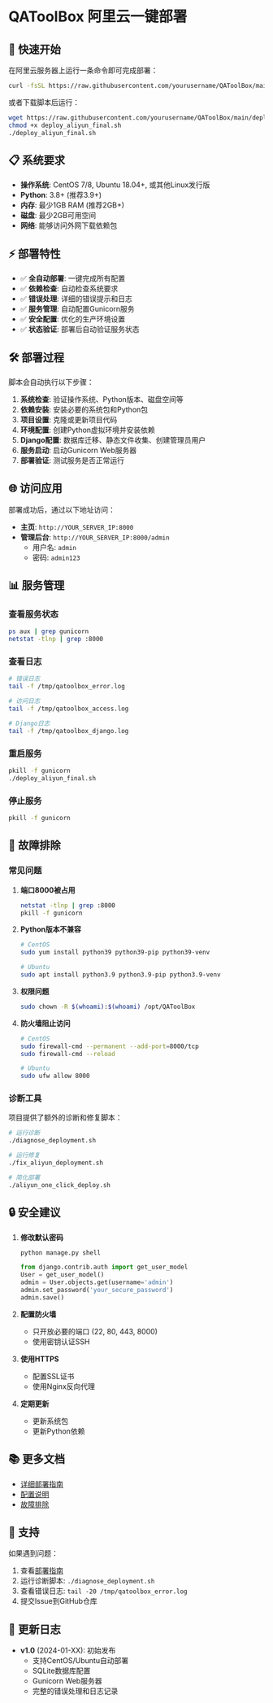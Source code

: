 # QAToolBox 阿里云一键部署

## 🚀 快速开始

在阿里云服务器上运行一条命令即可完成部署：

```bash
curl -fsSL https://raw.githubusercontent.com/yourusername/QAToolBox/main/deploy_aliyun_final.sh | bash
```

或者下载脚本后运行：

```bash
wget https://raw.githubusercontent.com/yourusername/QAToolBox/main/deploy_aliyun_final.sh
chmod +x deploy_aliyun_final.sh
./deploy_aliyun_final.sh
```

## 📋 系统要求

- **操作系统**: CentOS 7/8, Ubuntu 18.04+, 或其他Linux发行版
- **Python**: 3.8+ (推荐3.9+)
- **内存**: 最少1GB RAM (推荐2GB+)
- **磁盘**: 最少2GB可用空间
- **网络**: 能够访问外网下载依赖包

## ⚡ 部署特性

- ✅ **全自动部署**: 一键完成所有配置
- ✅ **依赖检查**: 自动检查系统要求
- ✅ **错误处理**: 详细的错误提示和日志
- ✅ **服务管理**: 自动配置Gunicorn服务
- ✅ **安全配置**: 优化的生产环境设置
- ✅ **状态验证**: 部署后自动验证服务状态

## 🛠️ 部署过程

脚本会自动执行以下步骤：

1. **系统检查**: 验证操作系统、Python版本、磁盘空间等
2. **依赖安装**: 安装必要的系统包和Python包
3. **项目设置**: 克隆或更新项目代码
4. **环境配置**: 创建Python虚拟环境并安装依赖
5. **Django配置**: 数据库迁移、静态文件收集、创建管理员用户
6. **服务启动**: 启动Gunicorn Web服务器
7. **部署验证**: 测试服务是否正常运行

## 🌐 访问应用

部署成功后，通过以下地址访问：

- **主页**: `http://YOUR_SERVER_IP:8000`
- **管理后台**: `http://YOUR_SERVER_IP:8000/admin`
  - 用户名: `admin`
  - 密码: `admin123`

## 📊 服务管理

### 查看服务状态
```bash
ps aux | grep gunicorn
netstat -tlnp | grep :8000
```

### 查看日志
```bash
# 错误日志
tail -f /tmp/qatoolbox_error.log

# 访问日志
tail -f /tmp/qatoolbox_access.log

# Django日志
tail -f /tmp/qatoolbox_django.log
```

### 重启服务
```bash
pkill -f gunicorn
./deploy_aliyun_final.sh
```

### 停止服务
```bash
pkill -f gunicorn
```

## 🔧 故障排除

### 常见问题

1. **端口8000被占用**
   ```bash
   netstat -tlnp | grep :8000
   pkill -f gunicorn
   ```

2. **Python版本不兼容**
   ```bash
   # CentOS
   sudo yum install python39 python39-pip python39-venv

   # Ubuntu
   sudo apt install python3.9 python3.9-pip python3.9-venv
   ```

3. **权限问题**
   ```bash
   sudo chown -R $(whoami):$(whoami) /opt/QAToolBox
   ```

4. **防火墙阻止访问**
   ```bash
   # CentOS
   sudo firewall-cmd --permanent --add-port=8000/tcp
   sudo firewall-cmd --reload

   # Ubuntu
   sudo ufw allow 8000
   ```

### 诊断工具

项目提供了额外的诊断和修复脚本：

```bash
# 运行诊断
./diagnose_deployment.sh

# 运行修复
./fix_aliyun_deployment.sh

# 简化部署
./aliyun_one_click_deploy.sh
```

## 🔒 安全建议

1. **修改默认密码**
   ```bash
   python manage.py shell
   ```
   ```python
   from django.contrib.auth import get_user_model
   User = get_user_model()
   admin = User.objects.get(username='admin')
   admin.set_password('your_secure_password')
   admin.save()
   ```

2. **配置防火墙**
   - 只开放必要的端口 (22, 80, 443, 8000)
   - 使用密钥认证SSH

3. **使用HTTPS**
   - 配置SSL证书
   - 使用Nginx反向代理

4. **定期更新**
   - 更新系统包
   - 更新Python依赖

## 📚 更多文档

- [详细部署指南](./ALIYUN_DEPLOYMENT_GUIDE.md)
- [配置说明](./config/settings/aliyun.py)
- [故障排除](./ALIYUN_DEPLOYMENT_GUIDE.md#-常见问题解决)

## 🤝 支持

如果遇到问题：

1. 查看[部署指南](./ALIYUN_DEPLOYMENT_GUIDE.md)
2. 运行诊断脚本: `./diagnose_deployment.sh`
3. 查看错误日志: `tail -20 /tmp/qatoolbox_error.log`
4. 提交Issue到GitHub仓库

## 📝 更新日志

- **v1.0** (2024-01-XX): 初始发布
  - 支持CentOS/Ubuntu自动部署
  - SQLite数据库配置
  - Gunicorn Web服务器
  - 完整的错误处理和日志记录
